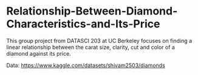 # Relationship-Between-Diamond-Characteristics-and-Its-Price

This group project from DATASCI 203 at UC Berkeley focuses on finding a linear relationship between the carat size, clarity, cut and color of a diamond against its price. 

Data: https://www.kaggle.com/datasets/shivam2503/diamonds

